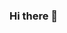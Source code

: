 ### Hi there 👋

<!--
**Jiro83/Jiro83** is a ✨ _special_ ✨ repository because its `README.md` (this file) appears on your GitHub profile.

Here are some ideas to get you started:

- 🔭 I’m currently working on ...
- 🌱 I’m currently learning ...
- 👯 Sto cercando di collaborare a...
- 🤔 Sto cercando aiuto per...
- 💬 Ask me about ...
- 📫 How to reach me: ...
- 😄 Pronouns: ...
- ⚡ Fun fact: ...
-->
